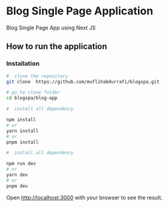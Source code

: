 # Blog Single Page Application

Blog Single Page App using Next JS

## How to run the application

### Installation

```bash
#  clone the repository
git clone  https://github.com/muflihabdurrafi/blogspa.git

# go to clone folder
cd blogspa/blog-app

#  install all dependency

npm install
# or
yarn install
# or
pnpm install

#  install all dependency

npm run dev
# or
yarn dev
# or
pnpm dev
```

Open [http://localhost:3000](http://localhost:3000) with your browser to see the result.
